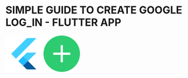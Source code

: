 # SIMPLE GUIDE TO CREATE GOOGLE LOG_IN - FLUTTER APP
<p float="left">
<img src="./asset/flutter.png" width="100" alt="Flutter icon" title="Flutter">
<img src="./asset/plus.png" width="100" alt="Flutter icon" title=" and ">
 </p>
